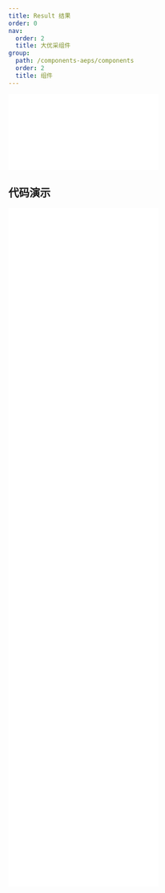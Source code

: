 ```yaml
---
title: Result 结果
order: 0
nav:
  order: 2
  title: 大优采组件
group:
  path: /components-aeps/components
  order: 2
  title: 组件
---
```


<div>
<embed src="@docs-common/result/index.md"></embed>
</div>
        
## 代码演示

<Row gutter=8>

  <Col span=24>
    
  <div class="code-box"><embed src="@abiz-rc-aeps/result/demo/403-result-aeps.md"></embed></div>
          
  <div class="code-box"><embed src="@abiz-rc-aeps/result/demo/404-result-aeps.md"></embed></div>
          
  <div class="code-box"><embed src="@abiz-rc-aeps/result/demo/500-result-aeps.md"></embed></div>
          
  <div class="code-box"><embed src="@abiz-rc-aeps/result/demo/customIcon-result-aeps.md"></embed></div>
          
  <div class="code-box"><embed src="@abiz-rc-aeps/result/demo/error-result-aeps.md"></embed></div>
          
  <div class="code-box"><embed src="@abiz-rc-aeps/result/demo/info-result-aeps.md"></embed></div>
          
  <div class="code-box"><embed src="@abiz-rc-aeps/result/demo/success-result-aeps.md"></embed></div>
          
  <div class="code-box"><embed src="@abiz-rc-aeps/result/demo/warning-result-aeps.md"></embed></div>
          
  </Col>
          
</Row>
        
<div><embed src="@docs-common/result/index-api.md"></embed><div>
        